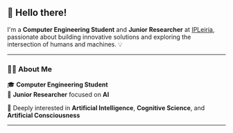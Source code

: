 ## 👋 Hello there!

I'm a **Computer Engineering Student** and **Junior Researcher** at [IPLeiria](https://www.ipleiria.pt/), passionate about building innovative solutions and exploring the intersection of humans and machines. 💡  

---

### 👨‍💻 About Me

🎓 **Computer Engineering Student**  
🔬 **Junior Researcher** focused on **AI**

🧠 Deeply interested in **Artificial Intelligence**, **Cognitive Science**, and **Artificial Consciousness**

---
